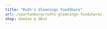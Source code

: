 ```yaml
---
title: "Ruth's Gleanings FoodShare"
url: /spartanburg/ruths-gleanings-foodshare/
shop: Gemüse & Obst
---
```

